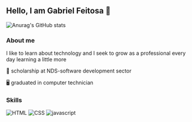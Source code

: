 ## Hello, I am Gabriel Feitosa 👋

![Anurag's GitHub stats](https://github-readme-stats.vercel.app/api?username=Gabriel-Feitosa2&show_icons=true&theme=dark)

### About me

I like to learn about technology and I seek to grow as a professional every day learning a little more

💼 scholarship at NDS-software development sector 

🖥️ graduated in computer technician


### Skills
![HTML](https://img.shields.io/badge/HTML5-E34F26?style=for-the-badge&logo=html5&logoColor=white)
![CSS](https://img.shields.io/badge/CSS3-1572B6?style=for-the-badge&logo=css3&logoColor=white)
![javascript](https://img.shields.io/badge/JavaScript-F7DF1E?style=for-the-badge&logo=javascript&logoColor=black)
